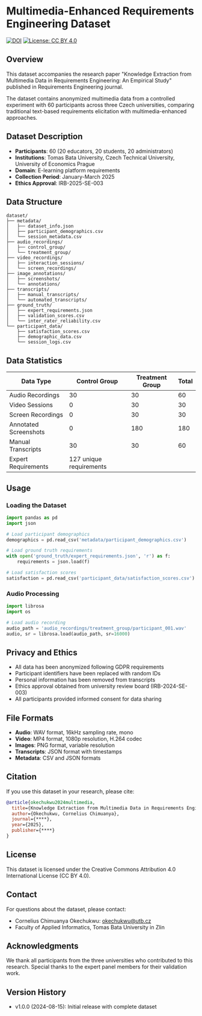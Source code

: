 # Multimedia-Enhanced Requirements Engineering Dataset

[![DOI](https://zenodo.org/badge/DOI/10.5281/zenodo.16885966.svg)](https://doi.org/10.5281/zenodo.16885966)
[![License: CC BY 4.0](https://img.shields.io/badge/License-CC%20BY%204.0-lightgrey.svg)](https://creativecommons.org/licenses/by/4.0/)

## Overview

This dataset accompanies the research paper "Knowledge Extraction from Multimedia Data in Requirements Engineering: An Empirical Study" published in Requirements Engineering journal.

The dataset contains anonymized multimedia data from a controlled experiment with 60 participants across three Czech universities, comparing traditional text-based requirements elicitation with multimedia-enhanced approaches.

## Dataset Description

- **Participants**: 60 (20 educators, 20 students, 20 administrators)
- **Institutions**: Tomas Bata University, Czech Technical University, University of Economics Prague
- **Domain**: E-learning platform requirements
- **Collection Period**: January-March 2025
- **Ethics Approval**: IRB-2025-SE-003

## Data Structure

```
dataset/
├── metadata/
│   ├── dataset_info.json
│   ├── participant_demographics.csv
│   └── session_metadata.csv
├── audio_recordings/
│   ├── control_group/
│   └── treatment_group/
├── video_recordings/
│   ├── interaction_sessions/
│   └── screen_recordings/
├── image_annotations/
│   ├── screenshots/
│   └── annotations/
├── transcripts/
│   ├── manual_transcripts/
│   └── automated_transcripts/
├── ground_truth/
│   ├── expert_requirements.json
│   ├── validation_scores.csv
│   └── inter_rater_reliability.csv
└── participant_data/
    ├── satisfaction_scores.csv
    ├── demographic_data.csv
    └── session_logs.csv
```

## Data Statistics

| Data Type | Control Group | Treatment Group | Total |
|-----------|--------------|-----------------|-------|
| Audio Recordings | 30 | 30 | 60 |
| Video Sessions | 0 | 30 | 30 |
| Screen Recordings | 0 | 30 | 30 |
| Annotated Screenshots | 0 | 180 | 180 |
| Manual Transcripts | 30 | 30 | 60 |
| Expert Requirements | 127 unique requirements |

## Usage

### Loading the Dataset

```python
import pandas as pd
import json

# Load participant demographics
demographics = pd.read_csv('metadata/participant_demographics.csv')

# Load ground truth requirements
with open('ground_truth/expert_requirements.json', 'r') as f:
    requirements = json.load(f)

# Load satisfaction scores
satisfaction = pd.read_csv('participant_data/satisfaction_scores.csv')
```

### Audio Processing

```python
import librosa
import os

# Load audio recording
audio_path = 'audio_recordings/treatment_group/participant_001.wav'
audio, sr = librosa.load(audio_path, sr=16000)
```

## Privacy and Ethics

- All data has been anonymized following GDPR requirements
- Participant identifiers have been replaced with random IDs
- Personal information has been removed from transcripts
- Ethics approval obtained from university review board (IRB-2024-SE-003)
- All participants provided informed consent for data sharing

## File Formats

- **Audio**: WAV format, 16kHz sampling rate, mono
- **Video**: MP4 format, 1080p resolution, H.264 codec
- **Images**: PNG format, variable resolution
- **Transcripts**: JSON format with timestamps
- **Metadata**: CSV and JSON formats

## Citation

If you use this dataset in your research, please cite:

```bibtex
@article{okechukwu2024multimedia,
  title={Knowledge Extraction from Multimedia Data in Requirements Engineering: An Empirical Study},
  author={Okechukwu, Cornelius Chimuanya},
  journal={****},
  year={2025},
  publisher={****}
}
```

## License

This dataset is licensed under the Creative Commons Attribution 4.0 International License (CC BY 4.0).

## Contact

For questions about the dataset, please contact:
- Cornelius Chimuanya Okechukwu: okechukwu@utb.cz
- Faculty of Applied Informatics, Tomas Bata University in Zlin

## Acknowledgments

We thank all participants from the three universities who contributed to this research. Special thanks to the expert panel members for their validation work.

## Version History

- v1.0.0 (2024-08-15): Initial release with complete dataset
